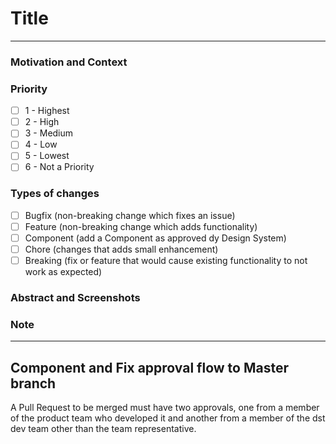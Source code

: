 # Title
<!--- Please follow the following naming convention -->
<!--- [type] - [component name] - [short description] -->

<!--- [type] Types of changes as specified below -->
<!--- [component name] the component affected by the PR -->
<!--- [short description] description of the action -->
----

### Motivation and Context
<!--- Why is this change required? What problem does it solve? -->
<!--- If it fixes an open issue, please link to the issue here. -->
<!--- Indicate the product reference if applicable -->

### Priority
<!--- Please describe the priority following the scale, put an `x` only in the box that apply: -->
<!--- from 1 (highest) to 5 (lowest) or 6 (not a priority) -->
- [ ] 1 - Highest
- [ ] 2 - High
- [ ] 3 - Medium
- [ ] 4 - Low
- [ ] 5 - Lowest
- [ ] 6 - Not a Priority

### Types of changes
<!--- Same as Title tag. Please describe the PR type -->
<!--- What types of changes does your code introduce? Put an `x` in all the boxes that apply: -->
- [ ] Bugfix (non-breaking change which fixes an issue)
- [ ] Feature (non-breaking change which adds functionality)
- [ ] Component (add a Component as approved dy Design System)
- [ ] Chore (changes that adds small enhancement)
- [ ] Breaking (fix or feature that would cause existing functionality to not work as expected)

### Abstract and Screenshots
<!--- Refers to Design System Abstract sheets or collections -->
<!--- Add Screenshots if appropriate -->

### Note
<!-- Adds description, notes, any blocks -->
<!-- Free field, not mandatory -->
----

## Component and Fix approval flow to Master branch

A Pull Request to be merged must have two approvals, one from a member of the product team who developed it and another from a member of the dst dev team other than the team representative.
